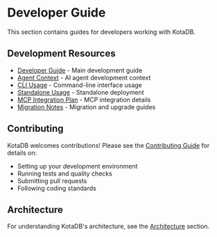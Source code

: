 # Developer Guide

This section contains guides for developers working with KotaDB.

## Development Resources

- [Developer Guide](../development-guides/dev_guide.md) - Main development guide
- [Agent Context](../development-guides/agent_context.md) - AI agent development context
- [CLI Usage](../development-guides/cli_usage.md) - Command-line interface usage
- [Standalone Usage](../development-guides/standalone.md) - Standalone deployment
- [MCP Integration Plan](../development-guides/mcp_integration_plan.md) - MCP integration details
- [Migration Notes](../development-guides/migration_notes.md) - Migration and upgrade guides

## Contributing

KotaDB welcomes contributions! Please see the [Contributing Guide](../contributing.md) for details on:

- Setting up your development environment
- Running tests and quality checks
- Submitting pull requests
- Following coding standards

## Architecture

For understanding KotaDB's architecture, see the [Architecture](../architecture/index.md) section.